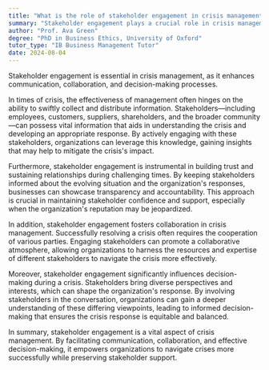 ```yaml
---
title: "What is the role of stakeholder engagement in crisis management?"
summary: "Stakeholder engagement plays a crucial role in crisis management by facilitating communication, collaboration, and decision-making."
author: "Prof. Ava Green"
degree: "PhD in Business Ethics, University of Oxford"
tutor_type: "IB Business Management Tutor"
date: 2024-08-04
---
```


Stakeholder engagement is essential in crisis management, as it enhances communication, collaboration, and decision-making processes.

In times of crisis, the effectiveness of management often hinges on the ability to swiftly collect and distribute information. Stakeholders—including employees, customers, suppliers, shareholders, and the broader community—can possess vital information that aids in understanding the crisis and developing an appropriate response. By actively engaging with these stakeholders, organizations can leverage this knowledge, gaining insights that may help to mitigate the crisis's impact.

Furthermore, stakeholder engagement is instrumental in building trust and sustaining relationships during challenging times. By keeping stakeholders informed about the evolving situation and the organization's responses, businesses can showcase transparency and accountability. This approach is crucial in maintaining stakeholder confidence and support, especially when the organization's reputation may be jeopardized.

In addition, stakeholder engagement fosters collaboration in crisis management. Successfully resolving a crisis often requires the cooperation of various parties. Engaging stakeholders can promote a collaborative atmosphere, allowing organizations to harness the resources and expertise of different stakeholders to navigate the crisis more effectively.

Moreover, stakeholder engagement significantly influences decision-making during a crisis. Stakeholders bring diverse perspectives and interests, which can shape the organization's response. By involving stakeholders in the conversation, organizations can gain a deeper understanding of these differing viewpoints, leading to informed decision-making that ensures the crisis response is equitable and balanced.

In summary, stakeholder engagement is a vital aspect of crisis management. By facilitating communication, collaboration, and effective decision-making, it empowers organizations to navigate crises more successfully while preserving stakeholder support.
    